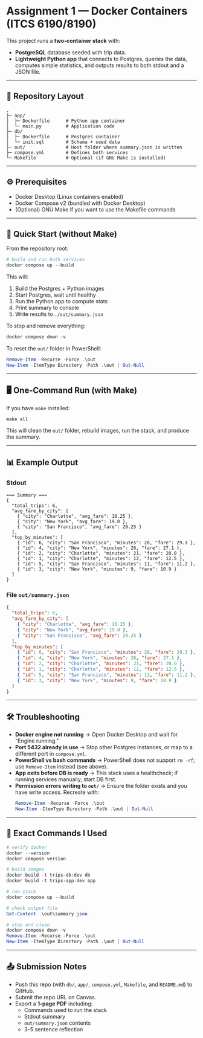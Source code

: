 # Assignment 1 — Docker Containers (ITCS 6190/8190)

This project runs a **two-container stack** with:
- **PostgreSQL** database seeded with trip data.
- **Lightweight Python app** that connects to Postgres, queries the data, computes simple statistics, and outputs results to both stdout and a JSON file.

---

## 📂 Repository Layout
```
.
├─ app/
│  ├─ Dockerfile      # Python app container
│  └─ main.py         # Application code
├─ db/
│  ├─ Dockerfile      # Postgres container
│  └─ init.sql        # Schema + seed data
├─ out/               # Host folder where summary.json is written
├─ compose.yml        # Defines both services
└─ Makefile           # Optional (if GNU Make is installed)
```

---

## ⚙️ Prerequisites
- Docker Desktop (Linux containers enabled)
- Docker Compose v2 (bundled with Docker Desktop)
- (Optional) GNU Make if you want to use the Makefile commands

---

## 🚀 Quick Start (without Make)
From the repository root:

```powershell
# build and run both services
docker compose up --build
```

This will:
1. Build the Postgres + Python images  
2. Start Postgres, wait until healthy  
3. Run the Python app to compute stats  
4. Print summary to console  
5. Write results to `./out/summary.json`  

To stop and remove everything:

```powershell
docker compose down -v
```

To reset the `out/` folder in PowerShell:

```powershell
Remove-Item -Recurse -Force .\out
New-Item -ItemType Directory -Path .\out | Out-Null
```

---

## 🖥️ One-Command Run (with Make)
If you have `make` installed:

```powershell
make all
```

This will clean the `out/` folder, rebuild images, run the stack, and produce the summary.

---

## 📊 Example Output

### Stdout
```
=== Summary ===
{
  "total_trips": 6,
  "avg_fare_by_city": [
    { "city": "Charlotte", "avg_fare": 16.25 },
    { "city": "New York", "avg_fare": 19.0 },
    { "city": "San Francisco", "avg_fare": 20.25 }
  ],
  "top_by_minutes": [
    { "id": 6, "city": "San Francisco", "minutes": 28, "fare": 29.3 },
    { "id": 4, "city": "New York", "minutes": 26, "fare": 27.1 },
    { "id": 2, "city": "Charlotte", "minutes": 21, "fare": 20.0 },
    { "id": 1, "city": "Charlotte", "minutes": 12, "fare": 12.5 },
    { "id": 5, "city": "San Francisco", "minutes": 11, "fare": 11.2 },
    { "id": 3, "city": "New York", "minutes": 9, "fare": 10.9 }
  ]
}
```

### File `out/summary.json`
```json
{
  "total_trips": 6,
  "avg_fare_by_city": [
    { "city": "Charlotte", "avg_fare": 16.25 },
    { "city": "New York", "avg_fare": 19.0 },
    { "city": "San Francisco", "avg_fare": 20.25 }
  ],
  "top_by_minutes": [
    { "id": 6, "city": "San Francisco", "minutes": 28, "fare": 29.3 },
    { "id": 4, "city": "New York", "minutes": 26, "fare": 27.1 },
    { "id": 2, "city": "Charlotte", "minutes": 21, "fare": 20.0 },
    { "id": 1, "city": "Charlotte", "minutes": 12, "fare": 12.5 },
    { "id": 5, "city": "San Francisco", "minutes": 11, "fare": 11.2 },
    { "id": 3, "city": "New York", "minutes": 9, "fare": 10.9 }
  ]
}
```

---

## 🛠️ Troubleshooting
- **Docker engine not running** → Open Docker Desktop and wait for “Engine running.”
- **Port 5432 already in use** → Stop other Postgres instances, or map to a different port in `compose.yml`.
- **PowerShell vs bash commands** → PowerShell does not support `rm -rf`; use `Remove-Item` instead (see above).
- **App exits before DB is ready** → This stack uses a healthcheck; if running services manually, start DB first.
- **Permission errors writing to `out/`** → Ensure the folder exists and you have write access. Recreate with:
  ```powershell
  Remove-Item -Recurse -Force .\out
  New-Item -ItemType Directory -Path .\out | Out-Null
  ```

---

## 📝 Exact Commands I Used
```powershell
# verify docker
docker --version
docker compose version

# build images
docker build -t trips-db:dev db
docker build -t trips-app:dev app

# run stack
docker compose up --build

# check output file
Get-Content .\out\summary.json

# stop and clean
docker compose down -v
Remove-Item -Recurse -Force .\out
New-Item -ItemType Directory -Path .\out | Out-Null
```

---

## 📤 Submission Notes
- Push this repo (with `db/`, `app/`, `compose.yml`, `Makefile`, and `README.md`) to GitHub.
- Submit the repo URL on Canvas.
- Export a **1-page PDF** including:
  - Commands used to run the stack
  - Stdout summary
  - `out/summary.json` contents
  - 3–5 sentence reflection
